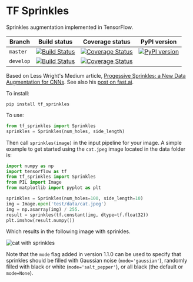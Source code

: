 # TF Sprinkles
Sprinkles augmentation implemented in TensorFlow.

Branch | Build status | Coverage status | PyPI version
--- | --- | --- | ---
`master` | [![Build Status][3]][4] | [![Coverage Status][5]][6] | [![PyPI version][7]][8]
`develop` | [![Build Status][9]][10] | [![Coverage Status][11]][12] |

[3]: https://travis-ci.com/Engineero/tf_sprinkles.svg?branch=master
[4]: https://travis-ci.com/Engineero/tf_sprinkles
[5]: https://coveralls.io/repos/github/Engineero/tf_sprinkles/badge.svg?branch=master
[6]: https://coveralls.io/github/Engineero/tf_sprinkles?branch=master
[7]: https://badge.fury.io/py/tf-sprinkles.svg
[8]: https://badge.fury.io/py/tf-sprinkles
[9]: https://travis-ci.com/Engineero/tf_sprinkles.svg?branch=develop
[10]: https://travis-ci.com/Engineero/tf_sprinkles
[11]: https://coveralls.io/repos/github/Engineero/tf_sprinkles/badge.svg?branch=develop
[12]: https://coveralls.io/github/Engineero/tf_sprinkles?branch=develop

Based on Less Wright's Medium article, [Progessive Sprinkles: a New Data
Augmentation for CNNs][0]. See also his [post on fast.ai][1].

To install:

    pip install tf_sprinkles

To use:

```python
from tf_sprinkles import Sprinkles
sprinkles = Sprinkles(num_holes, side_length)
```
  
Then call `sprinkles(image)` in the input pipeline for your image. A simple
example to get started using the `cat.jpeg` image located in the data folder
is:

```python
import numpy as np
import tensorflow as tf
from tf_sprinkles import Sprinkles
from PIL import Image
from matplotlib import pyplot as plt

sprinkles = Sprinkles(num_holes=100, side_length=10)
img = Image.open('test/data/cat.jpeg')
img = np.asarray(img) / 255.
result = sprinkles(tf.constant(img, dtype=tf.float32))
plt.imshow(result.numpy())
```

Which results in the following image with sprinkles.

![cat with sprinkles][2]

Note that the `mode` flag added in version 1.1.0 can be used to specify that
sprinkles should be filled with Gaussian noise (`mode='gaussian'`), randomly
filled with black or white (`mode='salt_pepper'`), or all black (the default
or `mode=None`).

[0]: https://medium.com/@lessw/progressive-sprinkles-a-new-data-augmentation-for-cnns-and-helps-achieve-new-98-nih-malaria-6056965f671a
[1]: https://forums.fast.ai/t/progressive-sprinkles-cutout-variation-my-new-data-augmentation-98-on-nih-malaria-dataset/50454
[2]: https://github.com/Engineero/tf_sprinkles/blob/develop/test/data/cat_sprinkled.png


